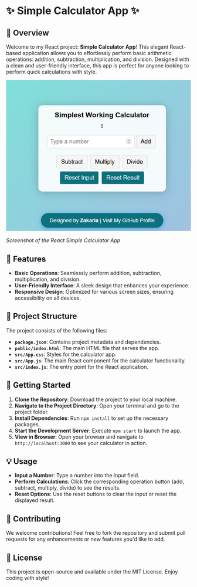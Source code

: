 # ✨ Simple Calculator App ✨

## 🌟 Overview

Welcome to my React project: **Simple Calculator App**! This elegant React-based application allows you to effortlessly perform basic arithmetic operations: addition, subtraction, multiplication, and division. Designed with a clean and user-friendly interface, this app is perfect for anyone looking to perform quick calculations with style.


![React Simple Calculator App](image.PNG)


*Screenshot of the React Simple Calculator App*


## 🎨 Features

- **Basic Operations**: Seamlessly perform addition, subtraction, multiplication, and division.
- **User-Friendly Interface**: A sleek design that enhances your experience.
- **Responsive Design**: Optimized for various screen sizes, ensuring accessibility on all devices.

## 📁 Project Structure

The project consists of the following files:

- **`package.json`**: Contains project metadata and dependencies.
- **`public/index.html`**: The main HTML file that serves the app.
- **`src/App.css`**: Styles for the calculator app.
- **`src/App.js`**: The main React component for the calculator functionality.
- **`src/index.js`**: The entry point for the React application.

## 🚀 Getting Started

1. **Clone the Repository**: Download the project to your local machine.
2. **Navigate to the Project Directory**: Open your terminal and go to the project folder.
3. **Install Dependencies**: Run `npm install` to set up the necessary packages.
4. **Start the Development Server**: Execute `npm start` to launch the app.
5. **View in Browser**: Open your browser and navigate to `http://localhost:3000` to see your calculator in action.

## 💡 Usage

- **Input a Number**: Type a number into the input field.
- **Perform Calculations**: Click the corresponding operation button (add, subtract, multiply, divide) to see the results.
- **Reset Options**: Use the reset buttons to clear the input or reset the displayed result.

## 🤝 Contributing

We welcome contributions! Feel free to fork the repository and submit pull requests for any enhancements or new features you'd like to add.

## 📜 License

This project is open-source and available under the MIT License. Enjoy coding with style!


